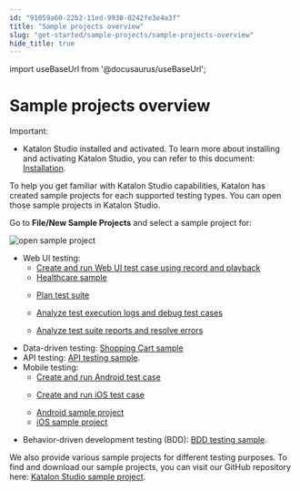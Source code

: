 ```yaml
---
id: "91059a60-22b2-11ed-9930-0242fe3e4a3f"
title: "Sample projects overview"
slug: "get-started/sample-projects/sample-projects-overview"
hide_title: true
---
```

import useBaseUrl from '@docusaurus/useBaseUrl';


# <a id="id" class="anchor_top_offset"/><a id="ariaid-title1" class="anchor_top_offset"/>Sample projects overview

<div xmlns="http://www.w3.org/1999/xhtml" className="note important note_important"><span className="note__title">Important:</span> <ul className="ul"><li className="li"><span className="ph">Katalon Studio</span> installed and activated. To learn more about installing and activating <span className="ph">Katalon Studio</span>, you can refer to this document:  
      <a className="xref" href="/docs/get-started/katalon-studio-installation/katalon-studio-installation-overview">Installation</a>.</li></ul></div>
<p xmlns="http://www.w3.org/1999/xhtml" className="p">To help you get familiar with <span className="ph">Katalon Studio</span> capabilities, Katalon has created sample projects for each supported testing types. You can open those sample projects in <span className="ph">Katalon Studio</span>. </p> 
<p xmlns="http://www.w3.org/1999/xhtml" className="p">Go to <strong className="ph b">File/New Sample Projects</strong> and select a sample project for:</p> 
<p xmlns="http://www.w3.org/1999/xhtml" className="p"><img className="image" width={800} src={useBaseUrl("/9fd45af0-28fb-11ed-9930-0242fe3e4a3f.png")} alt="open sample project" /></p> 
<ul xmlns="http://www.w3.org/1999/xhtml" className="ul"><li className="li">Web UI testing: <ul className="ul"><li className="li"><a className="xref" href="/docs/get-started/sample-projects/webui/webui-create-and-run-web-ui-test-case-using-record-and-playback-in-katalon-studio">Create and run Web UI test case using record and playback</a></li><li className="li"><a className="xref" href="/docs/get-started/sample-projects/webui/sample-webui-tests-project-healthcare-sample-in-katalon-studio">Healthcare sample</a></li><li className="li"><p className="p"><a className="xref" href="/docs/get-started/sample-projects/webui/webui-plan-test-suite">Plan test suite</a></p></li><li className="li"><p className="p"><a className="xref" href="/docs/get-started/sample-projects/webui/webui-analyze-test-execution-logs-and-debug-the-test-case-in-katalon-studio">Analyze test execution logs and debug test cases</a></p></li><li className="li"><p className="p"><a className="xref" href="/docs/get-started/sample-projects/webui/webui-analyze-test-suite-reports-and-resolve-errors-in-katalon-studio">Analyze test suite reports and resolve errors</a></p></li></ul></li><li className="li">Data-driven testing: <a className="xref" href="/docs/get-started/sample-projects/data-driven-test/sample-webui-tests-project-with-data-driven-testing-shopping-cart-sample-in-katalon-studio">Shopping Cart sample</a></li><li className="li">API testing: <a className="xref" href="/docs/get-started/sample-projects/api/sample-api-tests-project-in-katalon-studio">API testing sample</a>.</li><li className="li">Mobile testing:<ul className="ul"><li className="li"><a className="xref" href="/docs/get-started/sample-projects/mobile/mobile-create-and-run-android-test-case">Create and run Android test case</a></li><li className="li"><p className="p"><a className="xref" href="/docs/get-started/sample-projects/mobile/mobile-create-and-run-ios-test-case-in-katalon-studio">Create and run iOS test case</a></p></li><li className="li"><a className="xref" href="/docs/get-started/sample-projects/mobile/sample-android-mobile-tests-project-in-katalon-studio">Android sample project</a>       </li><li className="li"><a className="xref" href="/docs/get-started/sample-projects/mobile/sample-ios-mobile-tests-project-in-katalon-studio">iOS sample project</a></li></ul>   </li><li className="li">     <p className="p">Behavior-driven development testing (BDD): <a className="xref" href="/docs/get-started/sample-projects/behavior-driven-development/sample-bdd-cucumber-tests-project-in-katalon-studio">BDD testing sample</a>.</p>   </li></ul> 
<p xmlns="http://www.w3.org/1999/xhtml" className="p">We also provide various sample projects for different testing purposes. To find and download our sample projects, you can visit our GitHub repository here: <a className="xref j-external-link" href="https://github.com/katalon-studio-samples" target="_blank">Katalon Studio sample project</a>.</p> 
